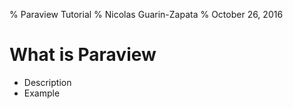 % Paraview Tutorial
% Nicolas Guarin-Zapata
% October 26, 2016

# What is Paraview

- Description
- Example

